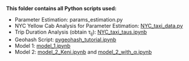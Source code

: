 **This folder contains all Python scripts used:**

* Parameter Estimation: params_estimation.py
* NYC Yellow Cab Analysis for Parameter Estimation: [NYC_taxi_data.py](https://github.com/brianallen131/Uber-Predictive-Load-Management/blob/master/Python%20Scripts/NYC_taxi_data.py)
* Trip Duration Analysis (obtain &tau;<sub>ij</sub>): [NYC_taxi_taus.ipynb](https://github.com/brianallen131/Uber-Predictive-Load-Management/blob/master/Python%20Scripts/NYC_taxi_taus.ipynb)
* Geohash Script: [pygeohash_tutorial.ipynb](https://github.com/brianallen131/Uber-Predictive-Load-Management/blob/master/Python%20Scripts/pygeohash_tutorial.ipynb)
* Model 1: [model_1.ipynb](https://github.com/brianallen131/Uber-Predictive-Load-Management/blob/master/Python%20Scripts/model_1.ipynb)
* Model 2: [model_2_Keni.ipynb](https://github.com/brianallen131/Uber-Predictive-Load-Management/blob/master/Python%20Scripts/model_2_Keni.ipynb) and [model_2_with_&alpha;.ipynb](https://github.com/brianallen131/Uber-Predictive-Load-Management/blob/master/Python%20Scripts/model_2_with_&alpha;.ipynb)
